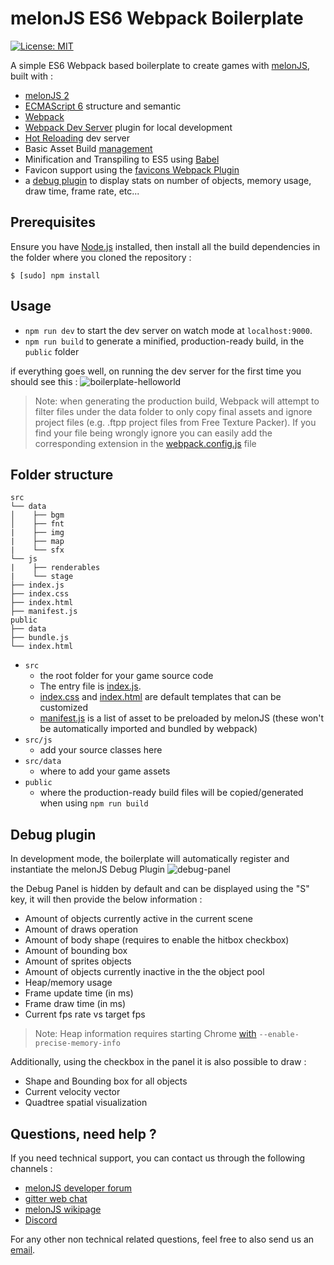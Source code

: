 # melonJS ES6 Webpack Boilerplate

[![License: MIT](https://img.shields.io/badge/License-MIT-yellow.svg)](https://github.com/melonjs/es6-boilerplate/blob/master/LICENSE)

A simple ES6 Webpack based boilerplate to create games with [melonJS](https://github.com/melonjs/melonJS), built with :
- [melonJS 2](https://github.com/melonjs/melonJS)
- [ECMAScript 6](http://es6-features.org) structure and semantic
- [Webpack](https://webpack.js.org/guides)
- [Webpack Dev Server](https://github.com/webpack/webpack-dev-server) plugin for local development
- [Hot Reloading](https://webpack.js.org/concepts/hot-module-replacement) dev server
- Basic Asset Build [management](https://webpack.js.org/plugins/copy-webpack-plugin/)
- Minification and Transpiling to ES5 using [Babel](https://babeljs.io/docs/setup/#installation)
- Favicon support using the [favicons Webpack Plugin](https://www.npmjs.com/package/favicons-webpack-plugin)
- a [debug plugin](#Debug-plugin) to display stats on number of objects, memory usage, draw time, frame rate, etc...

## Prerequisites

Ensure you have [Node.js](http://nodejs.org/) installed, then install all the build dependencies in the folder where you cloned the repository :

    $ [sudo] npm install

## Usage

- `npm run dev` to start the dev server on watch mode at `localhost:9000`.
- `npm run build` to generate a minified, production-ready build, in the `public` folder

if everything goes well, on running the dev server for the first time you should see this :
![boilerplate-helloworld](https://user-images.githubusercontent.com/4033090/134762171-6e1fac3d-8b41-4665-890b-daa217ba61dc.png)

> Note: when generating the production build, Webpack will attempt to filter files under the data folder to only copy final assets and ignore project files (e.g. .ftpp project files from Free Texture Packer). If you find your file being wrongly ignore you can easily add the corresponding extension in the [webpack.config.js](webpack.config.js) file

## Folder structure

```none
src
└── data
│    ├── bgm
│    ├── fnt
|    ├── img
|    ├── map
|    └── sfx
└── js
|    ├── renderables
|    └── stage
├── index.js
├── index.css
├── index.html
├── manifest.js
public
├── data
├── bundle.js
└── index.html
```

- `src`
  - the root folder for your game source code
  - The entry file is [index.js](src/index.js).
  - [index.css](src/index.css) and [index.html](src/index.html) are default templates that can be customized
  - [manifest.js](src/manifest.js) is a list of asset to be preloaded by melonJS (these won't be automatically imported and bundled by webpack)
- `src/js`
  - add your source classes here
- `src/data`
  - where to add your game assets
- `public`
  - where the production-ready build files will be copied/generated when using `npm run build`

Debug plugin
-------------------------------------------------------------------------------
In development mode, the boilerplate will automatically register and instantiate the melonJS Debug Plugin
![debug-panel](https://user-images.githubusercontent.com/4033090/138006717-cf3165a4-a52d-4855-a7c7-16b2a09ed124.png)

the Debug Panel is hidden by default and can be displayed using the "S" key, it will then provide the below information :
* Amount of objects currently active in the current scene
* Amount of draws operation
* Amount of body shape (requires to enable the hitbox checkbox)
* Amount of bounding box
* Amount of sprites objects
* Amount of objects currently inactive in the the object pool
* Heap/memory usage
* Frame update time (in ms)
* Frame draw time (in ms)
* Current fps rate vs target fps

> Note: Heap information requires starting Chrome [with](http://www.chromium.org/developers/how-tos/run-chromium-with-flags) `--enable-precise-memory-info`

Additionally, using the checkbox in the panel it is also possible to draw :
* Shape and Bounding box for all objects
* Current velocity vector
* Quadtree spatial visualization


Questions, need help ?
-------------------------------------------------------------------------------
If you need technical support, you can contact us through the following channels :
  - [melonJS developer forum](http://www.html5gamedevs.com/forum/32-melonjs/)
  - [gitter web chat](https://gitter.im/melonjs/public)
  - [melonJS wikipage](https://github.com/melonjs/melonJS/wiki)
  - [Discord](https://discord.gg/aur7JMk)

For any other non technical related questions, feel free to also send us an [email](mailto:contact@melonjs.org).
